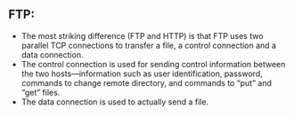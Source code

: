 ## FTP:
- The most striking difference (FTP and HTTP) is that FTP uses two parallel TCP connections to transfer a file, a control connection and a data connection. 
- The control connection is used for sending control information between the two hosts—information such as user identification, password, commands to change remote directory, and commands to “put” and “get” files. 
- The data connection is used to actually send a file.